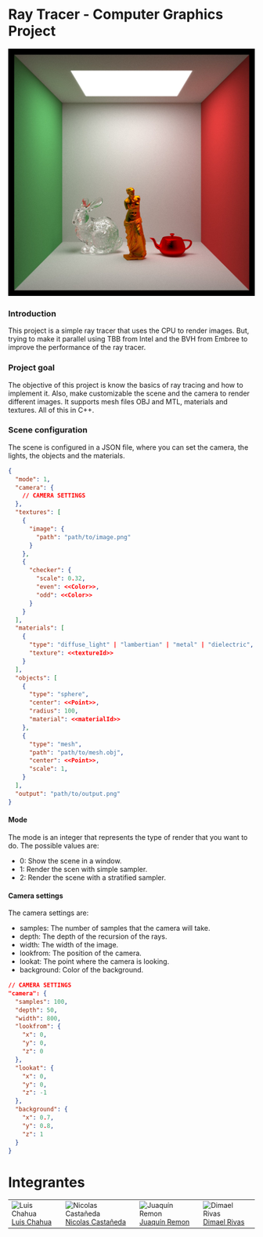  # Ray Tracer - Computer Graphics Project
  ![Render](./images/venus.jpg)
### Introduction
This project is a simple ray tracer that uses the CPU to render images. But, trying to make it parallel using TBB from Intel and the BVH from Embree to improve the performance of the ray tracer.

### Project goal
The objective of this project is know the basics of ray tracing and how to implement it. Also, make customizable the scene and the camera to render different images. It supports mesh files OBJ and MTL, materials and textures.
All of this in C++.

### Scene configuration
The scene is configured in a JSON file, where you can set the camera, the lights, the objects and the materials.

```json
{
  "mode": 1,
  "camera": {
    // CAMERA SETTINGS
  },
  "textures": [
    {
      "image": {
        "path": "path/to/image.png"
      }
    },
    {
      "checker": {
        "scale": 0.32,
        "even": <<Color>>,
        "odd": <<Color>>
      }
    }
  ],
  "materials": [
    {
      "type": "diffuse_light" | "lambertian" | "metal" | "dielectric",
      "texture": <<textureId>>
    }
  ],
  "objects": [
    {
      "type": "sphere",
      "center": <<Point>>,
      "radius": 100,
      "material": <<materialId>>
    },
    {
      "type": "mesh",
      "path": "path/to/mesh.obj",
      "center": <<Point>>,
      "scale": 1,
    }
  ],
  "output": "path/to/output.png"
}
```

#### Mode
The mode is an integer that represents the type of render that you want to do. The possible values are:
- 0: Show the scene in a window.
- 1: Render the scen with simple sampler.
- 2: Render the scene with a stratified sampler.

#### Camera settings
The camera settings are:
- samples: The number of samples that the camera will take.
- depth: The depth of the recursion of the rays.
- width: The width of the image.
- lookfrom: The position of the camera.
- lookat: The point where the camera is looking.
- background: Color of the background.
```json
// CAMERA SETTINGS
"camera": {
  "samples": 100,
  "depth": 50,
  "width": 800,
  "lookfrom": {
    "x": 0,
    "y": 0,
    "z": 0
  },
  "lookat": {
    "x": 0,
    "y": 0,
    "z": -1
  },
  "background": {
    "x": 0.7,
    "y": 0.8,
    "z": 1
  }
}
```

# Integrantes
<table>
 <tr>
   <td>
     <img src="https://avatars.githubusercontent.com/u/153758498?v=4" alt="Luis Chahua" width="200"/>
     <br/>
     <a href="https://github.com/Lchahuas">Luis Chahua</a>
   </td>
   <td>
     <img src="https://avatars.githubusercontent.com/u/102196795?v=4" alt="Nicolas Castañeda" width="200"/>
     <br/>
     <a href="https://github.com/nicolas-castaneda">Nicolas Castañeda</a>
   </td>
   <td>
     <img src="https://avatars.githubusercontent.com/u/83974317?v=4" alt="Juaquín Remon" width="200"/>
     <br/>
     <a href="https://github.com/juaquin456">Juaquín Remon</a>
    <td>
     <img src="https://avatars.githubusercontent.com/u/88595171?v=4" alt="Dimael Rivas" width="200"/>
     <br/>
     <a href="https://github.com/artrivas">Dimael Rivas</a>
   </td>
 </tr>
</table>


